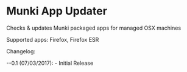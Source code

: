 # Munki App Updater
Checks &amp; updates Munki packaged apps for managed OSX machines

Supported apps: Firefox, Firefox ESR

Changelog:

--0.1 (07/03/2017):
	- Initial Release
